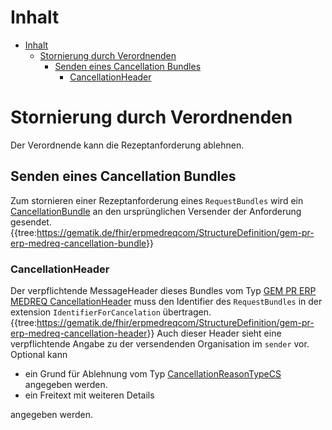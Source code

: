 
# Inhalt

- [Inhalt](#inhalt)
  - [Stornierung durch Verordnenden](#Stornierung-durch-Verordnenden)
    - [Senden eines Cancellation Bundles](#Senden-eines-Request-Bundles)
      - [CancellationHeader](#CancellationHeader)

# Stornierung durch Verordnenden

Der Verordnende kann die Rezeptanforderung ablehnen.

## Senden eines Cancellation Bundles

Zum stornieren einer Rezeptanforderung eines `RequestBundles` wird ein [CancellationBundle](https://simplifier.net/erezept-medicationrequest-communication/gem_pr_erp_medreq_cancellationbundle) an den ursprünglichen Versender der Anforderung gesendet.
{{tree:<https://gematik.de/fhir/erpmedreqcom/StructureDefinition/gem-pr-erp-medreq-cancellation-bundle>}}

### CancellationHeader

Der verpflichtende MessageHeader dieses Bundles vom Typ [GEM PR ERP MEDREQ CancellationHeader](https://simplifier.net/erezept-medicationrequest-communication/gem_pr_erp_medreq_cancellationheader) muss den Identifier des `RequestBundles`
in der extension `IdentifierForCancelation` übertragen.
{{tree:<https://gematik.de/fhir/erpmedreqcom/StructureDefinition/gem-pr-erp-medreq-cancellation-header>}}
Auch dieser Header sieht eine verpflichtende Angabe zu der versendenden Organisation im `sender` vor.
Optional kann

- ein Grund für Ablehnung vom Typ [CancellationReasonTypeCS](https://simplifier.net/erezept-medicationrequest-communication/cancellationreasontypecs) angegeben werden.
- ein Freitext mit weiteren Details

angegeben werden.
